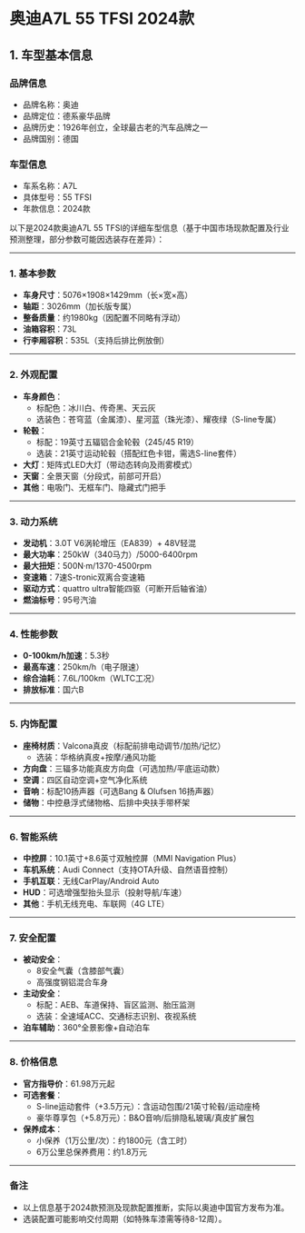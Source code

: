 
# 奥迪A7L 55 TFSI 2024款
## 1. 车型基本信息
### 品牌信息
- 品牌名称：奥迪
- 品牌定位：德系豪华品牌
- 品牌历史：1926年创立，全球最古老的汽车品牌之一
- 品牌国别：德国

### 车型信息
- 车系名称：A7L
- 具体型号：55 TFSI
- 年款信息：2024款

以下是2024款奥迪A7L 55 TFSI的详细车型信息（基于中国市场现款配置及行业预测整理，部分参数可能因选装存在差异）：

---

### **1. 基本参数**
- **车身尺寸**：5076×1908×1429mm（长×宽×高）  
- **轴距**：3026mm（加长版专属）  
- **整备质量**：约1980kg（因配置不同略有浮动）  
- **油箱容积**：73L  
- **行李厢容积**：535L（支持后排比例放倒）

---

### **2. 外观配置**
- **车身颜色**：  
  - 标配色：冰川白、传奇黑、天云灰  
  - 选装色：苍穹蓝（金属漆）、星河蓝（珠光漆）、耀夜绿（S-line专属）  
- **轮毂**：  
  - 标配：19英寸五辐铝合金轮毂（245/45 R19）  
  - 选装：21英寸运动轮毂（搭配红色卡钳，需选S-line套件）  
- **大灯**：矩阵式LED大灯（带动态转向及雨雾模式）  
- **天窗**：全景天窗（分段式，前部可开启）  
- **其他**：电吸门、无框车门、隐藏式门把手  

---

### **3. 动力系统**
- **发动机**：3.0T V6涡轮增压（EA839）+ 48V轻混  
- **最大功率**：250kW（340马力）/5000-6400rpm  
- **最大扭矩**：500N·m/1370-4500rpm  
- **变速箱**：7速S-tronic双离合变速箱  
- **驱动方式**：quattro ultra智能四驱（可断开后轴省油）  
- **燃油标号**：95号汽油  

---

### **4. 性能参数**
- **0-100km/h加速**：5.3秒  
- **最高车速**：250km/h（电子限速）  
- **综合油耗**：7.6L/100km（WLTC工况）  
- **排放标准**：国六B  

---

### **5. 内饰配置**
- **座椅材质**：Valcona真皮（标配前排电动调节/加热/记忆）  
  - 选装：华格纳真皮+按摩/通风功能  
- **方向盘**：三辐多功能真皮方向盘（可选加热/平底运动款）  
- **空调**：四区自动空调+空气净化系统  
- **音响**：标配10扬声器（可选Bang & Olufsen 16扬声器）  
- **储物**：中控悬浮式储物格、后排中央扶手带杯架  

---

### **6. 智能系统**
- **中控屏**：10.1英寸+8.6英寸双触控屏（MMI Navigation Plus）  
- **车机系统**：Audi Connect（支持OTA升级、自然语音控制）  
- **手机互联**：无线CarPlay/Android Auto  
- **HUD**：可选增强型抬头显示（投射导航/车速）  
- **其他**：手机无线充电、车联网（4G LTE）  

---

### **7. 安全配置**
- **被动安全**：  
  - 8安全气囊（含膝部气囊）  
  - 高强度钢铝混合车身  
- **主动安全**：  
  - 标配：AEB、车道保持、盲区监测、胎压监测  
  - 选装：全速域ACC、交通标志识别、夜视系统  
- **泊车辅助**：360°全景影像+自动泊车  

---

### **8. 价格信息**
- **官方指导价**：61.98万元起  
- **可选套餐**：  
  - S-line运动套件（+3.5万元）：含运动包围/21英寸轮毂/运动座椅  
  - 豪华尊享包（+5.8万元）：B&O音响/后排隐私玻璃/真皮扩展包  
- **保养成本**：  
  - 小保养（1万公里/次）：约1800元（含工时）  
  - 6万公里总保养费用：约1.8万元  

---

### **备注**  
- 以上信息基于2024款预测及现款配置推断，实际以奥迪中国官方发布为准。  
- 选装配置可能影响交付周期（如特殊车漆需等待8-12周）。
